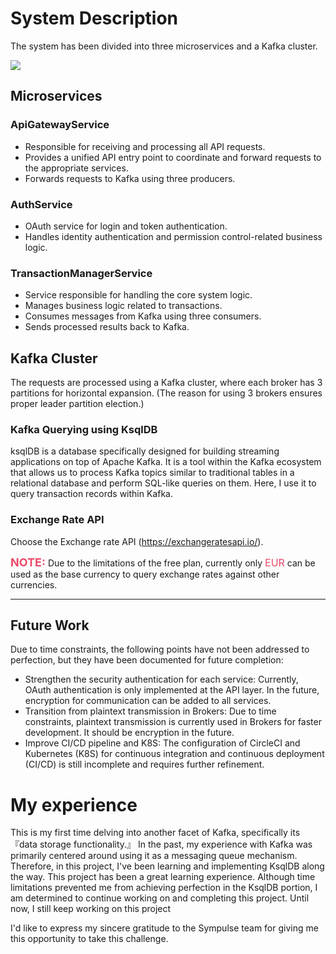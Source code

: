 # System Description
The system has been divided into three microservices and a Kafka cluster.

![](https://imgur.com/E8YlfL8.jpg)

## Microservices
### ApiGatewayService
* Responsible for receiving and processing all API requests.
* Provides a unified API entry point to coordinate and forward requests to the appropriate services.
* Forwards requests to Kafka using three producers.

### AuthService
* OAuth service for login and token authentication.
* Handles identity authentication and permission control-related business logic.

### TransactionManagerService
* Service responsible for handling the core system logic.
* Manages business logic related to transactions.
* Consumes messages from Kafka using three consumers. 
* Sends processed results back to Kafka.

## Kafka Cluster
The requests are processed using a Kafka cluster, where each broker has 3 partitions for horizontal expansion.
(The reason for using 3 brokers ensures proper leader partition election.)


### Kafka Querying using KsqlDB
ksqlDB is a database specifically designed for building streaming applications on top of Apache Kafka.
It is a tool within the Kafka ecosystem that allows us to process Kafka topics similar to traditional tables in a relational database and perform SQL-like queries on them. 
Here, I use it to query transaction records within Kafka.


### Exchange Rate API
Choose the Exchange rate API (https://exchangeratesapi.io/).

<font size=4.5 color="#ee496a">**NOTE:**</font> Due to the limitations of the free plan, currently only <font size=3.5 color="#ee496a">EUR</font> can be used as the base currency to query exchange rates against other currencies.



---

## Future Work

Due to time constraints, the following points have not been addressed to perfection, 
but they have been documented for future completion:

* Strengthen the security authentication for each service:
Currently, OAuth authentication is only implemented at the API layer. 
In the future, encryption for communication can be added to all services.
* Transition from plaintext transmission in Brokers:
Due to time constraints, plaintext transmission is currently used in Brokers for faster development. 
It should be encryption in the future.
* Improve CI/CD pipeline and K8S:
The configuration of CircleCI and Kubernetes (K8S) for continuous integration and continuous deployment (CI/CD) is still incomplete and requires further refinement.


# My experience
This is my first time delving into another facet of Kafka, specifically its『data storage functionality.』
In the past, my experience with Kafka was primarily centered around using it as a messaging queue mechanism. Therefore, in this project, I've been learning and implementing KsqlDB along the way. 
This project has been a great learning experience. Although time limitations prevented me from achieving perfection in the KsqlDB portion, 
I am determined to continue working on and completing this project. Until now, I still keep working on this project

I'd like to express my sincere gratitude to the Sympulse team for giving me this opportunity to take this challenge.